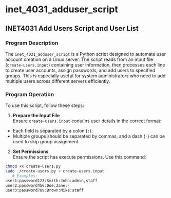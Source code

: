 # inet_4031_adduser_script

## INET4031 Add Users Script and User List

### Program Description
The `inet_4031_adduser_script` is a Python script designed to automate user account creation on a Linux server. The script reads from an input file (`create-users.input`) containing user information, then processes each line to create user accounts, assign passwords, and add users to specified groups. This is especially useful for system administrators who need to add multiple users across different servers efficiently.

### Program Operation
To use this script, follow these steps:

1. **Prepare the Input File**  
   Ensure `create-users.input` contains user details in the correct format:
- Each field is separated by a colon (`:`).
- Multiple groups should be separated by commas, and a dash (`-`) can be used to skip group assignment.

2. **Set Permissions**  
Ensure the script has execute permissions. Use this command:
```bash
chmod +x create-users.py
sudo ./create-users.py < create-users.input
   # Examples:
user1:password123:Smith:John:admin,staff
user2:password456:Doe:Jane:-
user3:password789:Brown:Mike:staff
